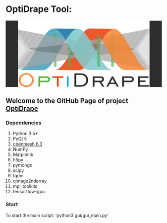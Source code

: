 # OptiDrape Tool:
![alt text](https://github.com/Cybernetics-Lab-Aachen/OptiDrape/raw/optidrape/Logo_OptiDrape_without.png "Logo Title Text 1")
## Welcome to the GitHub Page of project [OptiDrape](http://www.optidrape.de)

### Dependencies
1. Python 3.5+
2. PyQt 5
3. [openmesh 6.3](https://www.openmesh.org/)
4. NumPy
5. Matplotlib
6. h5py
7. pymongo
8. scipy
9. tqdm
10. qimage2ndarray
11. mpl_toolkits
12. tensorflow-gpu

### Start
To start the main script: 
'python3 gui/gui_main.py'





